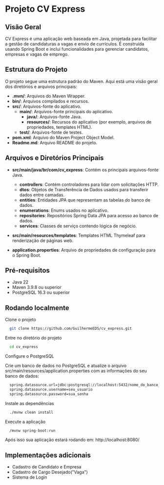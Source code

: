 
# Projeto CV Express

## Visão Geral
CV Express é uma aplicação web baseada em Java, projetada para facilitar a gestão de candidaturas a vagas e envio de currículos. É construída usando Spring Boot e inclui funcionalidades para gerenciar candidatos, empresas e vagas de emprego.

## Estrutura do Projeto
O projeto segue uma estrutura padrão do Maven. Aqui está uma visão geral dos diretórios e arquivos principais:
- **.mvn/**: Arquivos do Maven Wrapper.
- **bin/**: Arquivos compilados e recursos.
- **src/**: Arquivos-fonte do aplicativo.
  - **main/**: Arquivos-fonte principais do aplicativo.
    - **java/**: Arquivos-fonte Java.
    - **resources/**: Recursos do aplicativo (por exemplo, arquivos de propriedades, templates HTML).
  - **test/**: Arquivos-fonte de testes.
- **pom.xml**: Arquivo do Maven Project Object Model.
- **Readme.md**: Arquivo README do projeto.

## Arquivos e Diretórios Principais

- **src/main/java/br/com/cv_express**: Contém os principais arquivos-fonte Java.
  - **controllers**: Contém controladores para lidar com solicitações HTTP.
  - **dtos**: Objetos de Transferência de Dados usados para transferir dados entre camadas.
  - **entities**: Entidades JPA que representam as tabelas do banco de dados.
  - **enumerations**: Enums usados no aplicativo.
  - **repositories**: Repositórios Spring Data JPA para acesso ao banco de dados.
  - **services**: Classes de serviço contendo lógica de negócio.

- **src/main/resources/templates**: Templates HTML Thymeleaf para renderização de páginas web.

- **application.properties**: Arquivo de propriedades de configuração para o Spring Boot.

## Pré-requisitos

- Java 22
- Maven 3.9.8 ou superior
- PostgreSQL 16.3 ou superior

## Rodando localmente

Clone o projeto

```bash
  git clone https://github.com/GuilhermeEDS/cv_express.git
```

Entre no diretório do projeto

```bash
  cd cv_express
```

Configure o PostgreSQL

Crie um banco de dados no PostgreSQL e atualize o arquivo src/main/resources/application.properties com as informações do seu banco de dados:

```bash
  spring.datasource.url=jdbc:postgresql://localhost:5432/nome_do_banco_de_dados
  spring.datasource.username=seu_usuario
  spring.datasource.password=sua_senha
```

Instale as dependências

```bash
  ./mvnw clean install
```

Execute a aplicação
```bash
  /mvnw spring-boot:run
```

Após isso sua aplicação estará rodando em: http://localhost:8080/
## Implementações adicionais

- Cadastro de Candidato e Empresa
- Cadastro de Cargo Desejado("Vaga")
- Sistema de Login

